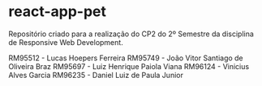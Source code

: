 # react-app-pet

Repositório criado para a realização do CP2 do 2º Semestre da disciplina de Responsive Web Development.

RM95512 - Lucas Hoepers Ferreira
RM95749 - João Vitor Santiago de Oliveira Braz
RM95697 - Luiz Henrique Paiola Viana
RM96124 - Vinicius Alves Garcia
RM96235 - Daniel Luiz de Paula Junior
